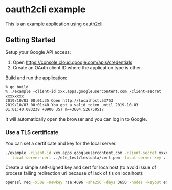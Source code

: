 # oauth2cli example

This is an example application using oauth2cli.


## Getting Started

Setup your Google API access:

1. Open https://console.cloud.google.com/apis/credentials
1. Create an OAuth client ID where the application type is other.

Build and run the application:

```
% go build
% ./example -client-id xxx.apps.googleusercontent.com -client-secret xxxxxxxx
2019/10/03 00:01:35 Open http://localhost:53753
2019/10/03 00:01:40 You got a valid token until 2019-10-03 01:01:40.083238 +0900 JST m=+3604.526750517
```

It will automatically open the browser and you can log in to Google.

### Use a TLS certificate

You can set a certificate and key for the local server.

```sh
./example -client-id xxx.apps.googleusercontent.com -client-secret xxxxxxxx \
  -local-server-cert ../e2e_test/testdata/cert.pem -local-server-key ../e2e_test/testdata/cert-key.pem
```

Create a simple self-signed key and cert for localhost (to avoid issue of process failing redirection url because of lack of tls on localhost):

```sh
openssl req -x509 -newkey rsa:4096 -sha256 -days 3650 -nodes -keyout example.key -out example.crt -subj "/CN=localhost"
```
